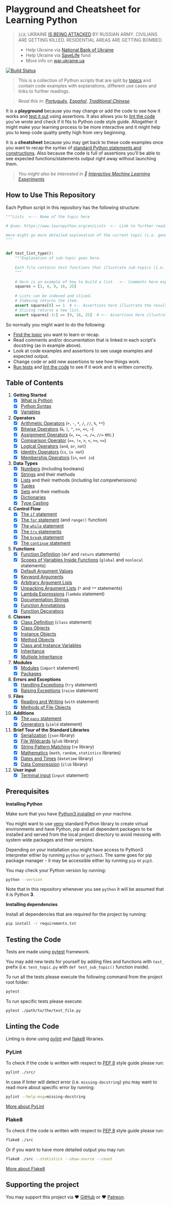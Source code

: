 # Playground and Cheatsheet for Learning Python
> 🇺🇦 UKRAINE [IS BEING ATTACKED](https://twitter.com/MFA_Ukraine) BY RUSSIAN ARMY. CIVILIANS ARE GETTING KILLED. RESIDENTIAL AREAS ARE GETTING BOMBED.
> - Help Ukraine via [National Bank of Ukraine](https://bank.gov.ua/en/news/all/natsionalniy-bank-vidkriv-spetsrahunok-dlya-zboru-koshtiv-na-potrebi-armiyi)
> - Help Ukraine via [SaveLife](https://savelife.in.ua/en/donate/) fund
> - More info on [war.ukraine.ua](https://war.ukraine.ua/)

[![Build Status](https://travis-ci.org/trekhleb/learn-python.svg?branch=master)](https://travis-ci.org/trekhleb/learn-python)

> This is a collection of Python scripts that are split by [topics](#table-of-contents) and contain 
code examples with explanations, different use cases and links to further readings.

> _Read this in:_ [_Português_](README.pt-BR.md), [_Español_](README.es-ES.md), [_Traditional Chinese_](README.zh-TW.md).

It is a **playground** because you may change or add the code to see how it works 
and [test it out](#testing-the-code) using assertions. It also allows you 
to [lint the code](#linting-the-code) you've wrote and check if it fits to Python code style guide.
Altogether it might make your learning process to be more interactive and it might help you to keep 
code quality pretty high from very beginning.

It is a **cheatsheet** because you may get back to these code examples once you want to recap the 
syntax of [standard Python statements and constructions](#table-of-contents). Also because the 
code is full of assertions you'll be able to see expected functions/statements output right away
without launching them.

> _You might also be interested in 🤖 [Interactive Machine Learning Experiments](https://github.com/trekhleb/machine-learning-experiments)_

## How to Use This Repository

Each Python script in this repository has the following structure:

```python
"""Lists  <--- Name of the topic here

# @see: https://www.learnpython.org/en/Lists  <-- Link to further readings goes here

Here might go more detailed explanation of the current topic (i.e. general info about Lists).
"""


def test_list_type():
    """Explanation of sub-topic goes here.
    
    Each file contains test functions that illustrate sub-topics (i.e. lists type, lists methods).
    """
    
    # Here is an example of how to build a list.  <-- Comments here explain the action
    squares = [1, 4, 9, 16, 25]
    
    # Lists can be indexed and sliced. 
    # Indexing returns the item.
    assert squares[0] == 1  # <-- Assertions here illustrate the result.
    # Slicing returns a new list.
    assert squares[-3:] == [9, 16, 25]  # <-- Assertions here illustrate the result.
```

So normally you might want to do the following:

- [Find the topic](#table-of-contents) you want to learn or recap.
- Read comments and/or documentation that is linked in each script's docstring (as in example above). 
- Look at code examples and assertions to see usage examples and expected output.
- Change code or add new assertions to see how things work.
- [Run tests](#testing-the-code) and [lint the code](#linting-the-code) to see if it work and is 
written correctly.

## Table of Contents

1. **Getting Started**
    - [X] [What is Python](src/getting_started/what_is_python.md)
    - [X] [Python Syntax](src/getting_started/python_syntax.md)
    - [X] [Variables](src/getting_started/test_variables.py)
2. **Operators**
    - [X] [Arithmetic Operators](src/operators/test_arithmetic.py) (`+`, `-`, `*`, `/`, `//`, `%`, `**`)
    - [X] [Bitwise Operators](src/operators/test_bitwise.py) (`&`, `|`, `^`, `>>`, `<<`, `~`)
    - [X] [Assignment Operators](src/operators/test_assigment.py) (`=`, `+=`, `-=`, `/=`, `//=` etc.)
    - [X] [Comparison Operator](src/operators/test_comparison.py) (`==`, `!=`, `>`, `<`, `>=`, `<=`)
    - [X] [Logical Operators](src/operators/test_logical.py) (`and`, `or`, `not`)
    - [X] [Identity Operators](src/operators/test_identity.py) (`is`, `is not`)
    - [X] [Membership Operators](src/operators/test_membership.py) (`in`, `not in`)
3. **Data Types**
    - [X] [Numbers](src/data_types/test_numbers.py) (including booleans)
    - [X] [Strings](src/data_types/test_strings.py) and their methods
    - [X] [Lists](src/data_types/test_lists.py) and their methods (including list comprehensions)
    - [X] [Tuples](src/data_types/test_tuples.py)
    - [X] [Sets](src/data_types/test_sets.py) and their methods
    - [X] [Dictionaries](src/data_types/test_dictionaries.py)
    - [X] [Type Casting](src/data_types/test_type_casting.py)
4. **Control Flow**
    - [X] [The `if` statement](src/control_flow/test_if.py)
    - [X] [The `for` statement](src/control_flow/test_for.py) (and `range()` function)
    - [X] [The `while` statement](src/control_flow/test_while.py)
    - [X] [The `try` statements](src/control_flow/test_try.py)
    - [X] [The `break` statement](src/control_flow/test_break.py)
    - [X] [The `continue` statement](src/control_flow/test_continue.py)
5. **Functions**
    - [X] [Function Definition](src/functions/test_function_definition.py) (`def` and `return` statements)
    - [X] [Scopes of Variables Inside Functions](src/functions/test_function_scopes.py) (`global` and `nonlocal` statements)
    - [X] [Default Argument Values](src/functions/test_function_default_arguments.py)
    - [X] [Keyword Arguments](src/functions/test_function_keyword_arguments.py)
    - [X] [Arbitrary Argument Lists](src/functions/test_function_arbitrary_arguments.py)
    - [X] [Unpacking Argument Lists](src/functions/test_function_unpacking_arguments.py) (`*` and `**` statements)
    - [X] [Lambda Expressions](src/functions/test_lambda_expressions.py) (`lambda` statement)
    - [X] [Documentation Strings](src/functions/test_function_documentation_string.py)
    - [X] [Function Annotations](src/functions/test_function_annotations.py)
    - [X] [Function Decorators](src/functions/test_function_decorators.py)
6. **Classes**
    - [X] [Class Definition](src/classes/test_class_definition.py) (`class` statement)
    - [X] [Class Objects](src/classes/test_class_objects.py)
    - [X] [Instance Objects](src/classes/test_instance_objects.py)
    - [X] [Method Objects](src/classes/test_method_objects.py)
    - [X] [Class and Instance Variables](src/classes/test_class_and_instance_variables.py)
    - [X] [Inheritance](src/classes/test_inheritance.py)
    - [X] [Multiple Inheritance](src/classes/test_multiple_inheritance.py)
7. **Modules**
    - [X] [Modules](src/modules/test_modules.py) (`import` statement)
    - [X] [Packages](src/modules/test_packages.py)
8. **Errors and Exceptions**
    - [X] [Handling Exceptions](src/exceptions/test_handle_exceptions.py) (`try` statement)
    - [X] [Raising Exceptions](src/exceptions/test_raise_exceptions.py) (`raise` statement)
9. **Files**
    - [X] [Reading and Writing](src/files/test_file_reading.py) (`with` statement)
    - [X] [Methods of File Objects](src/files/test_file_methods.py)
10. **Additions**
    - [X] [The `pass` statement](src/additions/test_pass.py)
    - [X] [Generators](src/additions/test_generators.py) (`yield` statement)
11. **Brief Tour of the Standard Libraries**
    - [X] [Serialization](src/standard_libraries/test_json.py) (`json` library)
    - [X] [File Wildcards](src/standard_libraries/test_glob.py) (`glob` library)
    - [X] [String Pattern Matching](src/standard_libraries/test_re.py) (`re` library)
    - [X] [Mathematics](src/standard_libraries/test_math.py) (`math`, `random`, `statistics` libraries)
    - [X] [Dates and Times](src/standard_libraries/test_datetime.py) (`datetime` library)
    - [X] [Data Compression](src/standard_libraries/test_zlib.py) (`zlib` library)
12. **User input**
    - [X] [Terminal input](src/user_input/test_input.py) (`input` statement)

## Prerequisites

**Installing Python**

Make sure that you have [Python3 installed](https://realpython.com/installing-python/) on your machine.

You might want to use [venv](https://docs.python.org/3/library/venv.html) standard Python library
to create virtual environments and have Python, pip and all dependent packages to be installed and 
served from the local project directory to avoid messing with system wide packages and their 
versions.

Depending on your installation you might have access to Python3 interpreter either by
running `python` or `python3`. The same goes for pip package manager - it may be accessible either
by running `pip` or `pip3`.

You may check your Python version by running:

```bash
python --version
```

Note that in this repository whenever you see `python` it will be assumed that it is Python **3**.

**Installing dependencies**

Install all dependencies that are required for the project by running:

```bash
pip install -r requirements.txt
```

## Testing the Code

Tests are made using [pytest](https://docs.pytest.org/en/latest/) framework.

You may add new tests for yourself by adding files and functions with `test_` prefix
(i.e. `test_topic.py` with `def test_sub_topic()` function inside).

To run all the tests please execute the following command from the project root folder:

```bash
pytest
```

To run specific tests please execute:

```bash
pytest ./path/to/the/test_file.py
```

## Linting the Code

Linting is done using [pylint](http://pylint.pycqa.org/) and [flake8](http://flake8.pycqa.org/en/latest/) libraries.

### PyLint

To check if the code is written with respect
to [PEP 8](https://www.python.org/dev/peps/pep-0008/) style guide please run:

```bash
pylint ./src/
```

In case if linter will detect error (i.e. `missing-docstring`) you may want to read more about 
specific error by running:

```bash
pylint --help-msg=missing-docstring
```

[More about PyLint](http://pylint.pycqa.org/)

### Flake8

To check if the code is written with respect
to [PEP 8](https://www.python.org/dev/peps/pep-0008/) style guide please run:

```bash
flake8 ./src
```

Or if you want to have more detailed output you may run:

```bash
flake8 ./src --statistics --show-source --count
```

[More about Flake8](http://flake8.pycqa.org/en/latest/)

## Supporting the project

You may support this project via ❤️️ [GitHub](https://github.com/sponsors/trekhleb) or ❤️️ [Patreon](https://www.patreon.com/trekhleb).
